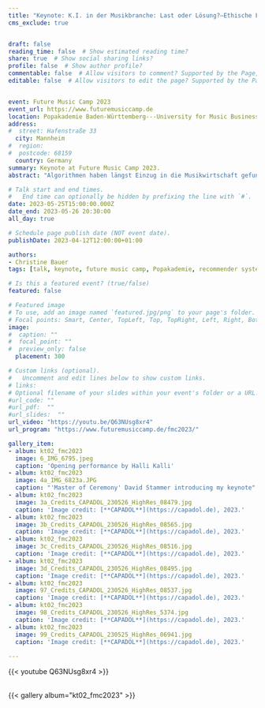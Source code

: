 ```yaml
---
title: "Keynote: K.I. in der Musikbranche: Last oder Lösung?—Ethische Fragen im Zusammenhang mit Algorithmen"
cms_exclude: true


draft: false
reading_time: false  # Show estimated reading time?
share: true  # Show social sharing links?
profile: false  # Show author profile?
commentable: false  # Allow visitors to comment? Supported by the Page, Post, and Docs content types.
editable: false  # Allow visitors to edit the page? Supported by the Page, Post, and Docs content types.


event: Future Music Camp 2023
event_url: https://www.futuremusiccamp.de
location: Popakademie Baden-Württemberg---University for Music Business, Creative Industries and Popular Music
address:
#  street: Hafenstraße 33
  city: Mannheim
#  region:
#  postcode: 68159
  country: Germany
summary: Keynote at Future Music Camp 2023.
abstract: "Algorithmen haben längst Einzug in die Musikwirtschaft gefunden: Zum einen empfehlen sie uns ähnliche Artists oder welchen Song wir als nächstes hören sollen. Zum anderen liefern sie kreativen Output wie Sounds, Texte und Artworks. In diesem Vortrag geht Dr. Christine Bauer insbesondere auf Musikempfehlungssysteme ein: Was finden Künstler:innen fair? Wie beeinflussen die technologischen Entwicklungen die Akteur:innen der Musikwirtschaft? Sind Algorithmen eine Last oder eine Lösung?"

# Talk start and end times.
#   End time can optionally be hidden by prefixing the line with `#`.
date: 2023-05-25T15:00:00.000Z
date_end: 2023-05-26 20:30:00
all_day: true

# Schedule page publish date (NOT event date).
publishDate: 2023-04-12T12:00:00+01:00

authors:
- Christine Bauer
tags: [talk, keynote, future music camp, Popakademie, recommender systems, music, ethics, fairness, artificial intelligence]

# Is this a featured event? (true/false)
featured: false

# Featured image
# To use, add an image named `featured.jpg/png` to your page's folder. 
# Focal points: Smart, Center, TopLeft, Top, TopRight, Left, Right, BottomLeft, Bottom, BottomRight.
image:
#  caption: ""
#  focal_point: ""
#  preview_only: false
  placement: 300

# Custom links (optional).
#   Uncomment and edit lines below to show custom links.
# links:
# Optional filename of your slides within your event's folder or a URL.
#url_code: ""
#url_pdf:  ""
#url_slides:  ""
url_video: "https://youtu.be/Q63NUsg8xr4"
url_program: "https://www.futuremusiccamp.de/fmc2023/"

gallery_item:
- album: kt02_fmc2023
  image: 6_IMG_6795.jpeg
  caption: 'Opening performance by Halli Kalli'
- album: kt02_fmc2023
  image: 4a_IMG_6823a.JPG
  caption: "'Master of Ceremony' David Stammer introducing my keynote"
- album: kt02_fmc2023
  image: 3a_Credits_CAPADOL_230526_HighRes_08479.jpg
  caption: 'Image credit: [**CAPADOL**](https://capadol.de), 2023.'
- album: kt02_fmc2023
  image: 3b_Credits_CAPADOL_230526_HighRes_08565.jpg
  caption: 'Image credit: [**CAPADOL**](https://capadol.de), 2023.'
- album: kt02_fmc2023
  image: 3c_Credits_CAPADOL_230526_HighRes_08516.jpg
  caption: 'Image credit: [**CAPADOL**](https://capadol.de), 2023.'
- album: kt02_fmc2023
  image: 3d_Credits_CAPADOL_230526_HighRes_08495.jpg
  caption: 'Image credit: [**CAPADOL**](https://capadol.de), 2023.'
- album: kt02_fmc2023
  image: 97_Credits_CAPADOL_230526_HighRes_08537.jpg
  caption: 'Image credit: [**CAPADOL**](https://capadol.de), 2023.' 
- album: kt02_fmc2023
  image: 98_Credits_CAPADOL_230526_HighRes_5374.jpg
  caption: 'Image credit: [**CAPADOL**](https://capadol.de), 2023.' 
- album: kt02_fmc2023
  image: 99_Credits_CAPADOL_230525_HighRes_06941.jpg
  caption: 'Image credit: [**CAPADOL**](https://capadol.de), 2023.' 
  
---
```


{{< youtube Q63NUsg8xr4 >}}
<br>
<br>

{{< gallery album="kt02_fmc2023" >}}

